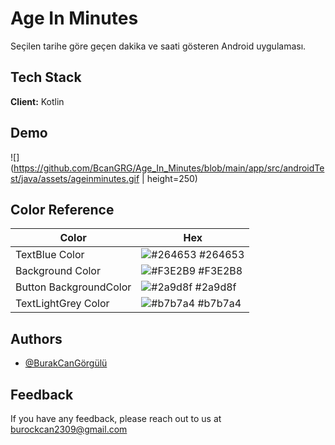 
# Age In Minutes

Seçilen tarihe göre geçen dakika ve saati gösteren Android uygulaması.


## Tech Stack

**Client:** Kotlin




## Demo

![](https://github.com/BcanGRG/Age_In_Minutes/blob/main/app/src/androidTest/java/assets/ageinminutes.gif | height=250)

## Color Reference

| Color                  | Hex                                                                |
| -----------------      | ------------------------------------------------------------------ |
| TextBlue Color         | ![#264653](https://via.placeholder.com/10/264653?text=+) #264653 |
| Background Color       | ![#F3E2B9](https://via.placeholder.com/10/F3E2B8?text=+) #F3E2B8 |
| Button BackgroundColor | ![#2a9d8f](https://via.placeholder.com/10/2a9d8f?text=+) #2a9d8f |
| TextLightGrey Color    | ![#b7b7a4](https://via.placeholder.com/10/b7b7a4?text=+) #b7b7a4 |


## Authors

- [@BurakCanGörgülü](https://github.com/BcanGRG)


## Feedback

If you have any feedback, please reach out to us at burockcan2309@gmail.com


